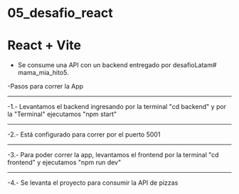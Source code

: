﻿# 05_desafio_react
# React + Vite


- Se consume una API con un backend entregado por desafioLatam# mama_mia_hito5.

-Pasos para correr la App
<hr>
-1.- Levantamos el backend ingresando por la terminal "cd backend" y por la "Terminal" ejecutamos "npm start"
<hr>
-2.- Está configurado para correr por el puerto 5001
<hr>
-3.- Para poder correr la app, levantamos el frontend por la terminal "cd frontend" y ejecutamos "npm run dev"
<hr>
-4.- Se levanta el proyecto para consumir la API de pizzas
